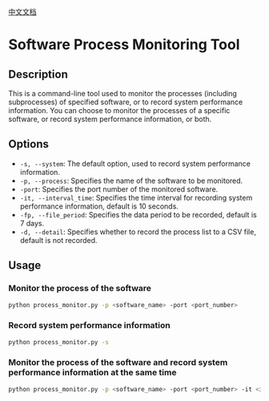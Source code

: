 [中文文档](https://github.com/Franciz008/performance_monitor/blob/main/中文ReadMe.md)

# Software Process Monitoring Tool

## Description

This is a command-line tool used to monitor the processes (including subprocesses) of specified software, or to record system performance information. You can choose to monitor the processes of a specific software, or record system performance information, or both.

## Options

- `-s, --system`: The default option, used to record system performance information.
- `-p, --process`: Specifies the name of the software to be monitored.
- `-port`: Specifies the port number of the monitored software.
- `-it, --interval_time`: Specifies the time interval for recording system performance information, default is 10 seconds.
- `-fp, --file_period`: Specifies the data period to be recorded, default is 7 days.
- `-d, --detail`: Specifies whether to record the process list to a CSV file, default is not recorded.

## Usage

### Monitor the process of the software

```bash
python process_monitor.py -p <software_name> -port <port_number>
```

### Record system performance information

```bash
python process_monitor.py -s
```

### Monitor the process of the software and record system performance information at the same time

```bash
python process_monitor.py -p <software_name> -port <port_number> -it <interval_time> -fp <file_period> -d
```